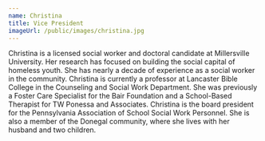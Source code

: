 ```yaml
---
name: Christina
title: Vice President
imageUrl: /public/images/christina.jpg
---
```

Christina is a licensed social worker and doctoral candidate at Millersville University. Her research has focused on building the social capital of homeless youth. She has nearly a decade of experience as a social worker in the community. Christina is currently a professor at Lancaster Bible College in the Counseling and Social Work Department. She was previously a Foster Care Specialist for the Bair Foundation and a School-Based Therapist for TW Ponessa and Associates. Christina is the board president for the Pennsylvania Association of School Social Work Personnel. She is also a member of the Donegal community, where she lives with her husband and two children.
